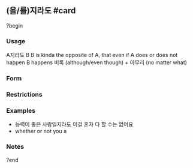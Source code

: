 ## (을/를)지라도 #card
?begin
### Usage
A지라도 B
B is kinda the opposite of A, that even if A does or does not happen B happens
비록 (although/even though) + 아무리 (no matter what)
### Form
### Restrictions
### Examples
* 능력이 좋은 사람일지라도 이걸 혼자 다 할 수는 없어요
* whether or not you a
### Notes
?end
